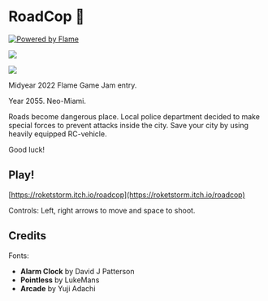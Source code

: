 # RoadCop 🚓

[![Powered by Flame](https://img.shields.io/badge/Powered%20by-%F0%9F%94%A5-orange.svg)](https://flame-engine.org)

![](https://github.com/roketstorm/roadcop/blob/master/win.gif)

![](https://github.com/roketstorm/roadcop/blob/master/preview.gif)

Midyear 2022 Flame Game Jam entry.

Year 2055. Neo-Miami.

Roads become dangerous place. Local police department decided to make special forces to prevent attacks inside the city.  Save your city by using heavily equipped RC-vehicle.

Good luck!

## Play!

[https://roketstorm.itch.io/roadcop](https://roketstorm.itch.io/roadcop)


Controls: Left, right arrows to move and space to shoot.

## Credits

Fonts: 
- **Alarm Clock** by David J Patterson
- **Pointless** by LukeMans
- **Arcade** by Yuji Adachi 


